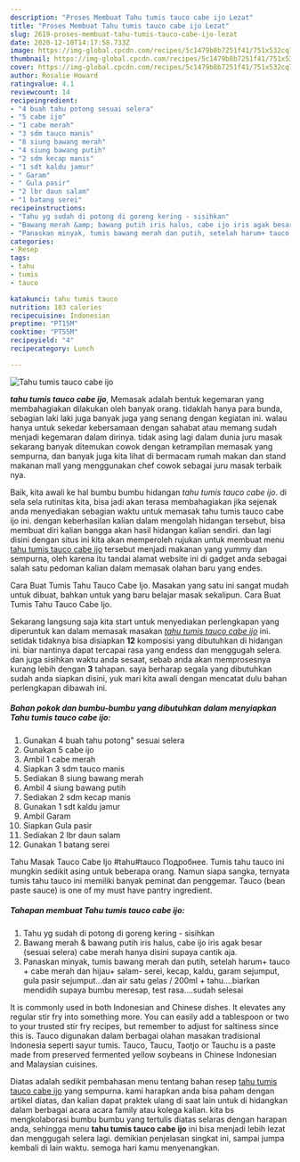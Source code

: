 ```yaml
---
description: "Proses Membuat Tahu tumis tauco cabe ijo Lezat"
title: "Proses Membuat Tahu tumis tauco cabe ijo Lezat"
slug: 2619-proses-membuat-tahu-tumis-tauco-cabe-ijo-lezat
date: 2020-12-10T14:17:58.733Z
image: https://img-global.cpcdn.com/recipes/5c1479b8b7251f41/751x532cq70/tahu-tumis-tauco-cabe-ijo-foto-resep-utama.jpg
thumbnail: https://img-global.cpcdn.com/recipes/5c1479b8b7251f41/751x532cq70/tahu-tumis-tauco-cabe-ijo-foto-resep-utama.jpg
cover: https://img-global.cpcdn.com/recipes/5c1479b8b7251f41/751x532cq70/tahu-tumis-tauco-cabe-ijo-foto-resep-utama.jpg
author: Rosalie Howard
ratingvalue: 4.1
reviewcount: 14
recipeingredient:
- "4 buah tahu potong sesuai selera"
- "5 cabe ijo"
- "1 cabe merah"
- "3 sdm tauco manis"
- "8 siung bawang merah"
- "4 siung bawang putih"
- "2 sdm kecap manis"
- "1 sdt kaldu jamur"
- " Garam"
- " Gula pasir"
- "2 lbr daun salam"
- "1 batang serei"
recipeinstructions:
- "Tahu yg sudah di potong di goreng kering - sisihkan"
- "Bawang merah &amp; bawang putih iris halus, cabe ijo iris agak besar (sesuai selera) cabe merah hanya disini supaya cantik aja."
- "Panaskan minyak, tumis bawang merah dan putih, setelah harum+ tauco + cabe merah dan hijau+ salam- serei, kecap, kaldu, garam sejumput, gula pasir sejumput...dan air satu gelas / 200ml + tahu....biarkan mendidih supaya bumbu meresap, test rasa....sudah selesai"
categories:
- Resep
tags:
- tahu
- tumis
- tauco

katakunci: tahu tumis tauco 
nutrition: 103 calories
recipecuisine: Indonesian
preptime: "PT15M"
cooktime: "PT55M"
recipeyield: "4"
recipecategory: Lunch

---
```



![Tahu tumis tauco cabe ijo](https://img-global.cpcdn.com/recipes/5c1479b8b7251f41/751x532cq70/tahu-tumis-tauco-cabe-ijo-foto-resep-utama.jpg)

<b><i>tahu tumis tauco cabe ijo</i></b>, Memasak adalah bentuk kegemaran yang membahagiakan dilakukan oleh banyak orang. tidaklah hanya para bunda, sebagian laki laki juga banyak juga yang senang dengan kegiatan ini. walau hanya untuk sekedar kebersamaan dengan sahabat atau memang sudah menjadi kegemaran dalam dirinya. tidak asing lagi dalam dunia juru masak sekarang banyak ditemukan cowok dengan ketrampilan memasak yang sempurna, dan banyak juga kita lihat di bermacam rumah makan dan stand makanan mall yang menggunakan chef cowok sebagai juru masak terbaik nya.

Baik, kita awali ke hal bumbu bumbu hidangan <i>tahu tumis tauco cabe ijo</i>. di sela sela rutinitas kita, bisa jadi akan terasa membahagiakan jika sejenak anda menyediakan sebagian waktu untuk memasak tahu tumis tauco cabe ijo ini. dengan keberhasilan kalian dalam mengolah hidangan tersebut, bisa membuat diri kalian bangga akan hasil hidangan kalian sendiri. dan lagi disini dengan situs ini kita akan memperoleh rujukan untuk membuat menu <u>tahu tumis tauco cabe ijo</u> tersebut menjadi makanan yang yummy dan sempurna, oleh karena itu tandai alamat website ini di gadget anda sebagai salah satu pedoman kalian dalam memasak olahan baru yang endes.

Cara Buat Tumis Tahu Tauco Cabe Ijo. Masakan yang satu ini sangat mudah untuk dibuat, bahkan untuk yang baru belajar masak sekalipun. Cara Buat Tumis Tahu Tauco Cabe Ijo.


Sekarang langsung saja kita start untuk menyediakan perlengkapan yang diperuntuk kan dalam memasak masakan <u><i>tahu tumis tauco cabe ijo</i></u> ini. setidak tidaknya bisa disiapkan <b>12</b> komposisi yang dibutuhkan di hidangan ini. biar nantinya dapat tercapai rasa yang endess dan menggugah selera. dan juga sisihkan waktu anda sesaat, sebab anda akan memprosesnya kurang lebih dengan <b>3</b> tahapan. saya berharap segala yang dibutuhkan sudah anda siapkan disini, yuk mari kita awali dengan mencatat dulu bahan perlengkapan dibawah ini.

<!--inarticleads1-->

##### Bahan pokok dan bumbu-bumbu yang dibutuhkan dalam menyiapkan Tahu tumis tauco cabe ijo:

1. Gunakan 4 buah tahu potong&#34; sesuai selera
1. Gunakan 5 cabe ijo
1. Ambil 1 cabe merah
1. Siapkan 3 sdm tauco manis
1. Sediakan 8 siung bawang merah
1. Ambil 4 siung bawang putih
1. Sediakan 2 sdm kecap manis
1. Gunakan 1 sdt kaldu jamur
1. Ambil  Garam
1. Siapkan  Gula pasir
1. Sediakan 2 lbr daun salam
1. Gunakan 1 batang serei


Tahu Masak Tauco Cabe Ijo #tahu#tauco Подробнее. Tumis tahu tauco ini mungkin sedikit asing untuk beberapa orang. Namun siapa sangka, ternyata tumis tahu tauco ini memiliki banyak peminat dan penggemar. Tauco (bean paste sauce) is one of my must have pantry ingredient. 

<!--inarticleads2-->

##### Tahapan membuat Tahu tumis tauco cabe ijo:

1. Tahu yg sudah di potong di goreng kering - sisihkan
1. Bawang merah &amp; bawang putih iris halus, cabe ijo iris agak besar (sesuai selera) cabe merah hanya disini supaya cantik aja.
1. Panaskan minyak, tumis bawang merah dan putih, setelah harum+ tauco + cabe merah dan hijau+ salam- serei, kecap, kaldu, garam sejumput, gula pasir sejumput...dan air satu gelas / 200ml + tahu....biarkan mendidih supaya bumbu meresap, test rasa....sudah selesai


It is commonly used in both Indonesian and Chinese dishes. It elevates any regular stir fry into something more. You can easily add a tablespoon or two to your trusted stir fry recipes, but remember to adjust for saltiness since this is. Tauco digunakan dalam berbagai olahan masakan tradisional Indonesia seperti sayur tumis. Tauco, Taucu, Taotjo or Tauchu is a paste made from preserved fermented yellow soybeans in Chinese Indonesian and Malaysian cuisines. 

Diatas adalah sedikit pembahasan menu tentang bahan resep <u>tahu tumis tauco cabe ijo</u> yang sempurna. kami harapkan anda bisa paham dengan artikel diatas, dan kalian dapat praktek ulang di saat lain untuk di hidangkan dalam berbagai acara acara family atau kolega kalian. kita bs mengkolaborasi bumbu bumbu yang tertulis diatas selaras dengan harapan anda, sehingga menu <b>tahu tumis tauco cabe ijo</b> ini bisa menjadi lebih lezat dan menggugah selera lagi. demikian penjelasan singkat ini, sampai jumpa kembali di lain waktu. semoga hari kamu menyenangkan.
